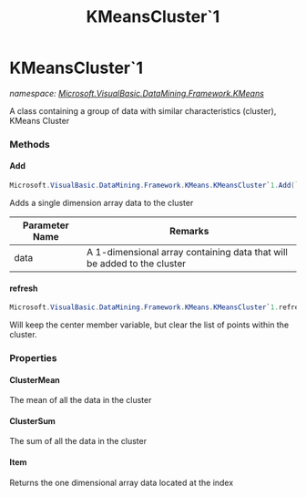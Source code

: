 ﻿---
title: KMeansCluster`1
---

# KMeansCluster`1
_namespace: [Microsoft.VisualBasic.DataMining.Framework.KMeans](N-Microsoft.VisualBasic.DataMining.Framework.KMeans.html)_

A class containing a group of data with similar characteristics (cluster), KMeans Cluster



### Methods

#### Add
```csharp
Microsoft.VisualBasic.DataMining.Framework.KMeans.KMeansCluster`1.Add(`0)
```
Adds a single dimension array data to the cluster

|Parameter Name|Remarks|
|--------------|-------|
|data|A 1-dimensional array containing data that will be added to the cluster|


#### refresh
```csharp
Microsoft.VisualBasic.DataMining.Framework.KMeans.KMeansCluster`1.refresh
```
Will keep the center member variable, but clear the list of points
 within the cluster.


### Properties

#### ClusterMean
The mean of all the data in the cluster
#### ClusterSum
The sum of all the data in the cluster
#### Item
Returns the one dimensional array data located at the index
